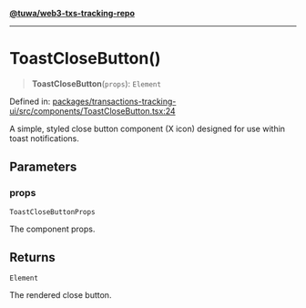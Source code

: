 [**@tuwa/web3-txs-tracking-repo**](../../../README.md)

***

# ToastCloseButton()

> **ToastCloseButton**(`props`): `Element`

Defined in: [packages/transactions-tracking-ui/src/components/ToastCloseButton.tsx:24](https://github.com/TuwaIO/web3-transactions-tracking/blob/c4501805f0653586df89a8ca8b457a9b9dbc45fd/packages/transactions-tracking-ui/src/components/ToastCloseButton.tsx#L24)

A simple, styled close button component (X icon) designed for use within toast notifications.

## Parameters

### props

`ToastCloseButtonProps`

The component props.

## Returns

`Element`

The rendered close button.
